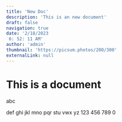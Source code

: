```yaml
---
title: 'New Doc'
description: 'This is an new document'
draft: false
navigation: true
date: '2/18/2023
 6: 52: 11 AM'
author: 'admin'
thumbnail: 'https://picsum.photos/200/300'
externalLink: null
---
```

# This is a document 
 abc 
 
 def 
 ghi 
 jkl 
 mno 
 pqr 
 stu 
 vwx 
 yz 
 123 
 456 
 789 
 0